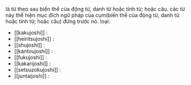 là từ theo sau biến thể của động từ, danh từ hoặc tính từ; hoặc câu. các từ này thể hiện mục đích ngữ pháp của cụm(biến thể của động từ, danh từ hoặc tính từ; hoặc câu) đứng trước nó.
loại:
- [[kakujoshi]] :
- [[heiritsujoshi]] :
- [[shujoshi]] :
- [[kantoujoshi]] :
- [[fukujoshi]] :
- [[kakarijoshi]] :
- [[setsuzokujoshi]] :
- [[juntaijoshi]] :
